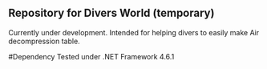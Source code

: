 ## Repository for Divers World (temporary)

Currently under development.
Intended for helping divers to easily make Air decompression table.

#Dependency
Tested under .NET Framework 4.6.1
